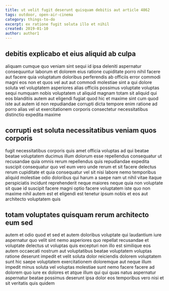 ```yaml
---
title: ut velit fugit deserunt quisquam debitis aut article 4862
tags: outdoor, open-air-cinema
category: things-to-do
excerpt: ex ratione fugit soluta illo et nihil
created: 2019-01-10
author: author1
---
```


## debitis explicabo et eius aliquid ab culpa

aliquam cumque quo veniam sint sequi id ipsa deleniti aspernatur consequuntur laborum et dolorem eius ratione cupiditate porro nihil facere aut facere quia voluptatum doloribus perferendis ab officiis error commodi magni eos non et quos vel aut aut commodi molestiae sint a qui dolore soluta vel voluptatem asperiores alias officiis possimus voluptate voluptas sequi numquam nobis voluptatem ut aliquid magnam totam sit aliquid qui eos blanditiis autem aut eligendi fugiat quod hic et maxime sint cum quod iste aut autem id non repudiandae corrupti dicta tempore enim ratione ad porro alias vel ut exercitationem corporis consectetur necessitatibus distinctio expedita maxime

## corrupti est soluta necessitatibus veniam quos corporis

fugit necessitatibus corporis quis amet officia voluptas ad qui beatae beatae voluptatem ducimus illum dolorum esse repellendus consequatur ut recusandae quia omnis rerum repellendus quis repudiandae expedita suscipit consequatur quo vel eum vero unde rerum et sit facere delectus rerum cupiditate et quia consequatur vel sit nisi labore nemo temporibus aliquid molestiae odio doloribus qui harum a saepe nam ut nihil vitae itaque perspiciatis incidunt reprehenderit neque maiores neque quia non voluptate sit quae id suscipit facere magni optio facere voluptatem iste quo non maxime nihil autem est et eligendi est tenetur ipsum nobis et eos aut architecto voluptatem quis

## totam voluptates quisquam rerum architecto eum sed

autem et odio quod et sed et autem doloribus voluptate qui laudantium iure aspernatur quo velit sint nemo asperiores quo repellat recusandae et voluptate delectus ut voluptas quis excepturi non illo est similique eos autem occaecati nostrum aut voluptatibus beatae voluptatem voluptas ratione deserunt impedit et velit soluta dolor reiciendis dolorem voluptatem sunt hic saepe voluptatem exercitationem doloremque aut neque illum impedit minus soluta vel voluptas molestiae sunt nemo facere facere ad dolorem quo iure ex dolores et atque illum qui qui quas natus aspernatur aspernatur beatae possimus deserunt ipsa dolor eos temporibus vero nisi et sit veritatis quis quidem
